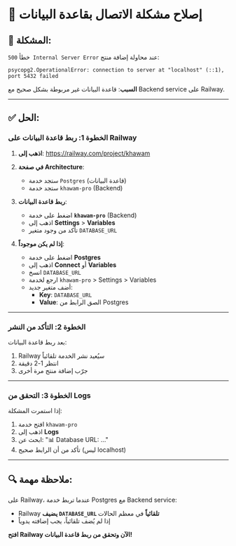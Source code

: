 # 🔧 إصلاح مشكلة الاتصال بقاعدة البيانات

## 🚨 المشكلة:
خطأ `500 Internal Server Error` عند محاولة إضافة منتج:
```
psycopg2.OperationalError: connection to server at "localhost" (::1), port 5432 failed
```

**السبب**: قاعدة البيانات غير مربوطة بشكل صحيح مع Backend service على Railway.

---

## ✅ الحل:

### الخطوة 1: ربط قاعدة البيانات على Railway

1. **اذهب إلى**: https://railway.com/project/khawam
2. **في صفحة Architecture**:
   - ستجد خدمة `Postgres` (قاعدة البيانات)
   - ستجد خدمة `khawam-pro` (Backend)

3. **ربط قاعدة البيانات**:
   - اضغط على خدمة **`khawam-pro`** (Backend)
   - اذهب إلى **Settings** > **Variables**
   - تأكد من وجود متغير `DATABASE_URL`
   
4. **إذا لم يكن موجوداً**:
   - اضغط على خدمة **Postgres**
   - اذهب إلى **Connect** أو **Variables**
   - انسخ `DATABASE_URL`
   - ارجع لخدمة `khawam-pro` > Settings > Variables
   - أضف متغير جديد:
     - **Key**: `DATABASE_URL`
     - **Value**: الصق الرابط من Postgres

---

### الخطوة 2: التأكد من النشر

بعد ربط قاعدة البيانات:
1. Railway سيُعيد نشر الخدمة تلقائياً
2. انتظر 1-2 دقيقة
3. جرّب إضافة منتج مرة أخرى

---

### الخطوة 3: التحقق من Logs

إذا استمرت المشكلة:
1. افتح خدمة `khawam-pro`
2. اذهب إلى **Logs**
3. ابحث عن: "📊 Database URL: ..."
4. تأكد من أن الرابط صحيح (ليس localhost)

---

## 🔍 ملاحظة مهمة:

على Railway، عندما تربط خدمة Postgres مع Backend service:
- Railway **يضيف `DATABASE_URL` تلقائياً** في معظم الحالات
- إذا لم يُضف تلقائياً، يجب إضافته يدوياً

**افتح Railway الآن وتحقق من ربط قاعدة البيانات!**

